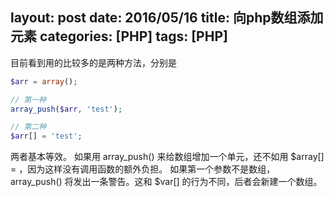layout: post
date: 2016/05/16
title: 向php数组添加元素
categories: [PHP]
tags: [PHP]
---

目前看到用的比较多的是两种方法，分别是
```php
$arr = array();

// 第一种
array_push($arr, 'test');

// 第二种
$arr[] = 'test';
```
两者基本等效。
如果用 array_push() 来给数组增加一个单元，还不如用 $array[] = ，因为这样没有调用函数的额外负担。
如果第一个参数不是数组，array_push() 将发出一条警告。这和 $var[] 的行为不同，后者会新建一个数组。